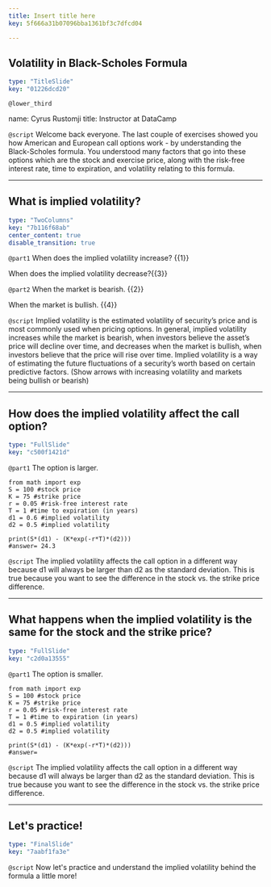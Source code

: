 ```yaml
---
title: Insert title here
key: 5f666a31b07096bba1361bf3c7dfcd04

---
```

## Volatility in Black-Scholes Formula

```yaml
type: "TitleSlide"
key: "01226dcd20"
```

`@lower_third`

name: Cyrus Rustomji
title: Instructor at DataCamp


`@script`
Welcome back everyone. The last couple of exercises showed you how American and European call options work - by understanding the Black-Scholes formula. You understood many factors that go into these options which are the stock and exercise price, along with the risk-free interest rate, time to expiration, and volatility relating to this formula.


---
## What is implied volatility?

```yaml
type: "TwoColumns"
key: "7b116f68ab"
center_content: true
disable_transition: true
```

`@part1`
When does the implied volatility increase? {{1}}


When does the implied volatility decrease?{{3}}


`@part2`
When the market is bearish. {{2}}


When the market is bullish. {{4}}


`@script`
Implied volatility is the estimated volatility of security’s price and is most commonly used when pricing options. In general, implied volatility increases while the market is bearish, when investors believe the asset’s price will decline over time, and decreases when the market is bullish, when investors believe that the price will rise over time. Implied volatility is a way of estimating the future fluctuations of a security’s worth based on certain predictive factors. (Show arrows with increasing volatility and markets being bullish or bearish)


---
## How does the implied volatility affect the call option?

```yaml
type: "FullSlide"
key: "c500f1421d"
```

`@part1`
The option is larger.

```
from math import exp
S = 100 #stock price
K = 75 #strike price
r = 0.05 #risk-free interest rate
T = 1 #time to expiration (in years)
d1 = 0.6 #implied volatility
d2 = 0.5 #implied volatility

print(S*(d1) - (K*exp(-r*T)*(d2)))
#answer= 24.3
```


`@script`
The implied volatility affects the call option in a different way because d1 will always be larger than d2 as the standard deviation. This is true because you want to see the difference in the stock vs. the strike price difference.


---
## What happens when the implied volatility is the same for the stock and the strike price?

```yaml
type: "FullSlide"
key: "c2d0a13555"
```

`@part1`
The option is smaller.

```
from math import exp
S = 100 #stock price
K = 75 #strike price
r = 0.05 #risk-free interest rate
T = 1 #time to expiration (in years)
d1 = 0.5 #implied volatility
d2 = 0.5 #implied volatility

print(S*(d1) - (K*exp(-r*T)*(d2)))
#answer=
```


`@script`
The implied volatility affects the call option in a different way because d1 will always be larger than d2 as the standard deviation. This is true because you want to see the difference in the stock vs. the strike price difference.


---
## Let's practice!

```yaml
type: "FinalSlide"
key: "7aabf1fa3e"
```

`@script`
Now let's practice and understand the implied volatility behind the formula a little more!

